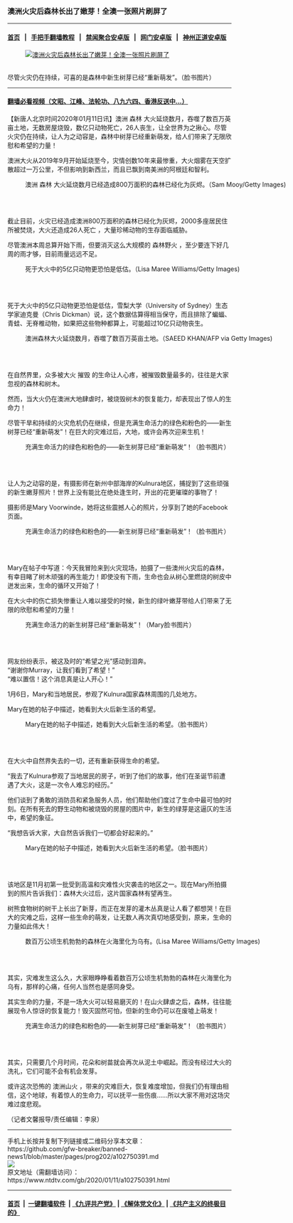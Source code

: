 ### 澳洲火灾后森林长出了嫩芽！全澳一张照片刷屏了
------------------------

#### [首页](https://github.com/gfw-breaker/banned-news1/blob/master/README.md) &nbsp;&nbsp;|&nbsp;&nbsp; [手把手翻墙教程](https://github.com/gfw-breaker/guides/wiki) &nbsp;&nbsp;|&nbsp;&nbsp; [禁闻聚合安卓版](https://github.com/gfw-breaker/bn-android) &nbsp;&nbsp;|&nbsp;&nbsp; [网门安卓版](https://github.com/oGate2/oGate) &nbsp;&nbsp;|&nbsp;&nbsp; [神州正道安卓版](https://github.com/SzzdOgate/update) 



<div><div class="featured_image">
 <a href="https://i.ntdtv.com/assets/uploads/2020/01/80.jpg" target="_blank">
  <figure>
   <img alt="澳洲火灾后森林长出了嫩芽！全澳一张照片刷屏了" src="https://i.ntdtv.com/assets/uploads/2020/01/80-800x450.jpg"/>
  </figure><br/>
 </a>
 <span class="caption">
  尽管火灾仍在持续，可喜的是森林中新生树芽已经“重新萌发”。（脸书图片）
 </span>
</div>
</div><hr/>

#### [翻墙必看视频（文昭、江峰、法轮功、八九六四、香港反送中...）](https://github.com/gfw-breaker/banned-news1/blob/master/pages/link3.md)

<div><div class="post_content" itemprop="articleBody">
 <p>
  【新唐人北京时间2020年01月11日讯】澳洲
  <ok href="https://www.ntdtv.com/gb/森林.htm">
   森林
  </ok>
  大火延烧数月，吞噬了数百万英亩土地，无数房屋烧毁，数亿只动物死亡，26人丧生，让全世界为之揪心。尽管火灾仍在持续，让人为之动容是，森林中树芽已经重新萌发，给人们带来了无限欣慰和希望的力量！
 </p>
 <p>
  澳洲大火从2019年9月开始延烧至今，灾情创数10年来最惨重，大火烟雾在天空扩散超过一万公里，不但影响到新西兰，而且已飘到南美洲的阿根廷和智利。
 </p>
 <figure class="wp-caption alignnone" id="attachment_102750418" style="width: 600px">
  <ok href="https://i.ntdtv.com/assets/uploads/2020/01/3GettyImages-1198632675.jpg">
   <img alt="" class="size-medium wp-image-102750418" src="https://i.ntdtv.com/assets/uploads/2020/01/3GettyImages-1198632675-600x400.jpg"/>
  </ok>
  <br/><figcaption class="wp-caption-text">
   澳洲
   <ok href="https://www.ntdtv.com/gb/森林.htm">
    森林
   </ok>
   大火延烧数月已经造成800万面积的森林已经化为灰烬。（Sam Mooy/Getty Images)
  </figcaption><br/>
 </figure><br/>
 <p>
  截止目前，火灾已经造成澳洲800万面积的森林已经化为灰烬，2000多座居民住所被焚烧，大火还造成26人死亡 ，大量珍稀动物的生存面临威胁。
 </p>
 <p>
  尽管澳洲本周总算开始下雨，但要消灭这么大规模的
  <ok href="https://www.ntdtv.com/gb/森林野火.htm">
   森林野火
  </ok>
  ，至少要连下好几周的雨才够，目前雨量远远不足。
 </p>
 <figure class="wp-caption alignnone" id="attachment_102750420" style="width: 600px">
  <ok href="https://i.ntdtv.com/assets/uploads/2020/01/2GettyImages-1198360945.jpg">
   <img alt="" class="size-medium wp-image-102750420" src="https://i.ntdtv.com/assets/uploads/2020/01/2GettyImages-1198360945-600x338.jpg"/>
  </ok>
  <br/><figcaption class="wp-caption-text">
   死于大火中的5亿只动物更恐怕是低估。（Lisa Maree Williams/Getty Images)
  </figcaption><br/>
 </figure><br/>
 <p>
  死于大火中的5亿只动物更恐怕是低估，雪梨大学（University of Sydney）生态学家迪克曼（Chris Dickman）说，这个数据估算得相当保守，而且排除了蝙蝠、青蛙、无脊椎动物，如果把这些物种都算上，可能超过10亿只动物丧生。
 </p>
 <figure class="wp-caption alignnone" id="attachment_102750402" style="width: 600px">
  <ok href="https://i.ntdtv.com/assets/uploads/2020/01/1GettyImages-1192591517.jpg">
   <img alt="" class="size-medium wp-image-102750402" src="https://i.ntdtv.com/assets/uploads/2020/01/1GettyImages-1192591517-600x338.jpg"/>
  </ok>
  <br/><figcaption class="wp-caption-text">
   澳洲森林大火延烧数月，吞噬了数百万英亩土地。（SAEED KHAN/AFP via Getty Images)
  </figcaption><br/>
 </figure><br/>
 <p>
  在自然界里，众多被大火
  <ok href="https://www.ntdtv.com/gb/摧毁.htm">
   摧毁
  </ok>
  的生命让人心疼，被摧毁数量最多的，往往是大家忽视的森林和树木。
 </p>
 <p>
  然而，当大火仍在澳洲大地肆虐时，被烧毁树木的恢复能力，却表现出了惊人的生命力！
 </p>
 <p>
  尽管干旱和持续的火灾危机仍在继续，但是充满生命活力的绿色和粉色的——新生树芽已经“重新萌发”！在巨大的灾难过后，大地，或许会再次迎来生机！
 </p>
 <figure class="wp-caption alignnone" id="attachment_102750405" style="width: 563px">
  <ok href="https://i.ntdtv.com/assets/uploads/2020/01/1-198.jpg">
   <img alt="" class="size-full wp-image-102750405" src="https://i.ntdtv.com/assets/uploads/2020/01/1-198.jpg"/>
  </ok>
  <br/><figcaption class="wp-caption-text">
   充满生命活力的绿色和粉色的——新生树芽已经“重新萌发”！（脸书图片）
  </figcaption><br/>
 </figure><br/>
 <p>
  让人为之动容的是，有摄影师在新州中部海岸的Kulnura地区，捕捉到了这些顽强的新生嫩芽照片！世界上没有能比在绝处逢生时，开出的花更璀璨的事物了！
 </p>
 <p>
  摄影师是Mary Voorwinde，她将这些震撼人心的照片，分享到了她的Facebook页面。
 </p>
 <figure class="wp-caption alignnone" id="attachment_102750407" style="width: 600px">
  <ok href="https://i.ntdtv.com/assets/uploads/2020/01/3-22.jpg">
   <img alt="" class="size-medium wp-image-102750407" src="https://i.ntdtv.com/assets/uploads/2020/01/3-22-600x563.jpg"/>
  </ok>
  <br/><figcaption class="wp-caption-text">
   充满生命活力的绿色和粉色的——新生树芽已经“重新萌发”！（脸书图片）
  </figcaption><br/>
 </figure><br/>
 <p>
  Mary在帖子中写道：今天我冒险来到火灾现场，拍摄了一些澳州火灾后的森林，有幸目睹了树木顽强的再生能力！即使没有下雨，生命也会从树心里燃烧的树皮中迸发出来，生命的循环又开始了！
 </p>
 <p>
  在大火中的伤亡损失惨重让人难以接受的时候，新生的绿叶嫩芽带给人们带来了无限的欣慰和希望的力量！
 </p>
 <figure class="wp-caption alignnone" id="attachment_102750408" style="width: 446px">
  <ok href="https://i.ntdtv.com/assets/uploads/2020/01/file20200109153736_7_920.jpg">
   <img alt="" class="size-full wp-image-102750408" src="https://i.ntdtv.com/assets/uploads/2020/01/file20200109153736_7_920.jpg"/>
  </ok>
  <br/><figcaption class="wp-caption-text">
   充满生命活力的新生树芽已经“重新萌发”！（Mary脸书图片）
  </figcaption><br/>
 </figure><br/>
 <p>
  网友纷纷表示，被这及时的“希望之光”感动到泪奔。
  <br/>
  “谢谢你Murray，让我们看到了希望！”
  <br/>
  “难以置信！这个消息真是让人开心！”
 </p>
 <p>
  1月6日，Mary和当地居民，参观了Kulnura国家森林周围的几处地方。
 </p>
 <p>
  Mary在她的帖子中描述，她看到大火后新生活的希望。
 </p>
 <figure class="wp-caption alignnone" id="attachment_102750410" style="width: 600px">
  <ok href="https://i.ntdtv.com/assets/uploads/2020/01/v2-9cf1aaef7590ecdb4be4c139659145fc_hd.jpg">
   <img alt="" class="size-medium wp-image-102750410" src="https://i.ntdtv.com/assets/uploads/2020/01/v2-9cf1aaef7590ecdb4be4c139659145fc_hd-600x570.jpg"/>
  </ok>
  <br/><figcaption class="wp-caption-text">
   Mary在她的帖子中描述，她看到大火后新生活的希望。（脸书图片）
  </figcaption><br/>
 </figure><br/>
 <p>
  在大火中自然界失去的一切，还有重新获得生命的希望。
 </p>
 <p>
  “我去了Kulnura参观了当地居民的房子，听到了他们的故事，他们在圣诞节前遭遇了大火，这是一次令人难忘的经历。”
 </p>
 <p>
  他们谈到了勇敢的消防员和紧急服务人员，他们帮助他们度过了生命中最可怕的时刻。在所有死去的野生动物和被烧毁的房屋的图片中，新生的绿芽是这逼仄的生活中，希望的象征。
 </p>
 <p>
  “我想告诉大家，大自然告诉我们一切都会好起来的。”
 </p>
 <figure class="wp-caption alignnone" id="attachment_102750413" style="width: 600px">
  <ok href="https://i.ntdtv.com/assets/uploads/2020/01/v2-365b21c68b6ccf3b1eae33f5d5b779ae_hd.jpg">
   <img alt="" class="size-medium wp-image-102750413" src="https://i.ntdtv.com/assets/uploads/2020/01/v2-365b21c68b6ccf3b1eae33f5d5b779ae_hd-600x564.jpg"/>
  </ok>
  <br/><figcaption class="wp-caption-text">
   Mary在她的帖子中描述，她看到大火后新生活的希望。（脸书图片）
  </figcaption><br/>
 </figure><br/>
 <p>
  该地区是11月初第一批受到高温和灾难性火灾袭击的地区之一。现在Mary所拍摄到的照片告诉我们：森林大火过后，这片国家森林有望再生。
 </p>
 <p>
  树熊食物树的树干上长出了新芽，而正在发芽的灌木丛真是让人看了都想哭！在巨大的灾难之后，这样一些生命的萌发，让无数人再次真切地感受到，原来，生命的力量如此伟大！
 </p>
 <figure class="wp-caption alignnone" id="attachment_102750421" style="width: 600px">
  <ok href="https://i.ntdtv.com/assets/uploads/2020/01/4ettyImages-1198620364.jpg">
   <img alt="" class="size-medium wp-image-102750421" src="https://i.ntdtv.com/assets/uploads/2020/01/4ettyImages-1198620364-600x338.jpg"/>
  </ok>
  <br/><figcaption class="wp-caption-text">
   数百万公顷生机勃勃的森林在火海里化为乌有。(Lisa Maree Williams/Getty Images)
  </figcaption><br/>
 </figure><br/>
 <p>
  其实，灾难发生这么久，大家眼睁睁看着数百万公顷生机勃勃的森林在火海里化为乌有，那样的心痛，任何人当然也是感同身受。
 </p>
 <p>
  其实生命的力量，不是一场大火可以轻易磨灭的！在山火肆虐之后，森林，往往能展现令人惊讶的恢复能力！毁灭固然可怕，但新的生命仍可以在废墟上萌发！
 </p>
 <figure class="wp-caption alignnone" id="attachment_102750423" style="width: 600px">
  <ok href="https://i.ntdtv.com/assets/uploads/2020/01/file20200109153808_25_926.jpg">
   <img alt="" class="size-medium wp-image-102750423" src="https://i.ntdtv.com/assets/uploads/2020/01/file20200109153808_25_926-600x338.jpg"/>
  </ok>
  <br/><figcaption class="wp-caption-text">
   充满生命活力的绿色和粉色的——新生树芽已经“重新萌发”！（脸书图片）
  </figcaption><br/>
 </figure><br/>
 <p>
  其实，只需要几个月时间，花朵和树苗就会再次从泥土中崛起。而没有经过大火的洗礼，它们可能不会有机会发芽。
 </p>
 <p>
  或许这次恐怖的
  <ok href="https://www.ntdtv.com/gb/澳洲山火.htm">
   澳洲山火
  </ok>
  ，带来的灾难巨大，恢复难度增加，但我们仍有理由相信，这个地球，有着惊人的生命力，可以抚平一些伤痕……所以大家不用对这场灾难过度悲观。
 </p>
 <p>
  （记者文馨报导/责任编辑：李泉）
 </p>
 <div class="single_ad">
 </div>
</div>
</div>
<hr/>
手机上长按并复制下列链接或二维码分享本文章：<br/>
https://github.com/gfw-breaker/banned-news1/blob/master/pages/prog202/a102750391.md <br/>
<a href='https://github.com/gfw-breaker/banned-news1/blob/master/pages/prog202/a102750391.md'><img src='https://github.com/gfw-breaker/banned-news1/blob/master/pages/prog202/a102750391.md.png'/></a> <br/>
原文地址（需翻墙访问）：https://www.ntdtv.com/gb/2020/01/11/a102750391.html


------------------------
#### [首页](https://github.com/gfw-breaker/banned-news1/blob/master/README.md) &nbsp;|&nbsp; [一键翻墙软件](https://github.com/gfw-breaker/nogfw/blob/master/README.md) &nbsp;| [《九评共产党》](https://github.com/gfw-breaker/9ping.md/blob/master/README.md#九评之一评共产党是什么) | [《解体党文化》](https://github.com/gfw-breaker/jtdwh.md/blob/master/README.md) | [《共产主义的终极目的》](https://github.com/gfw-breaker/gczydzjmd.md/blob/master/README.md)


<img src='http://gfw-breaker.win/banned-news/pages/prog202/a102750391.md' width='0px' height='0px'/>